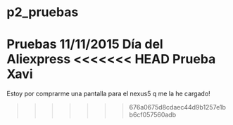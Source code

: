 ﻿# p2_pruebas
Pruebas 11/11/2015 Día del Aliexpress
<<<<<<< HEAD
Prueba Xavi
=======

Estoy por comprarme una pantalla para el nexus5 q me la he cargado!
>>>>>>> 676a0675d8cdaec44d9b1257e1bb6cf057560adb
